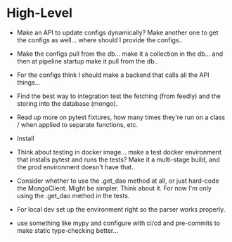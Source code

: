 # High-Level
- Make an API to update configs dynamically? Make another one to get the configs as well... where should I provide the configs..
- Make the configs pull from the db... make it a collection in the db... and then at pipeline startup make it pull from the db..
- For the configs think I should make a backend that calls all the API things...
- Find the best way to integration test the fetching (from feedly) and the storing into the database (mongo).
- Read up more on pytest fixtures, how many times they're run on a class / when applied to separate functions, etc.
- Install 
- Think about testing in docker image... make a test docker environment that installs pytest and runs the tests? Make it a multi-stage build, and the prod environment doesn't have that..
- Consider whether to use the .get_dao method at all, or just hard-code the MongoClient. Might be simpler. Think about it. For now I'm only using the .get_dao method in the tests.



- For local dev set up the environment right so the parser works properly.
- use something like mypy and configure with ci/cd and pre-commits to make static type-checking better...